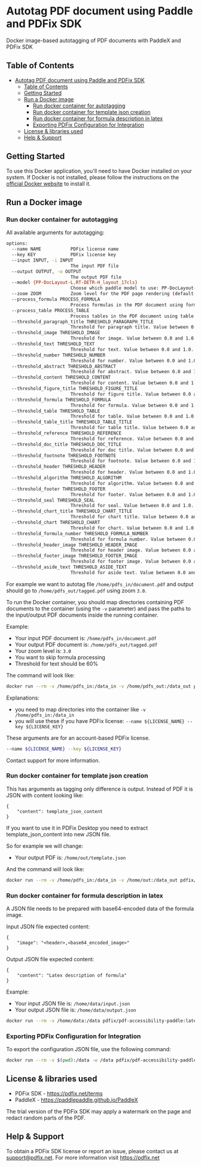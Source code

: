 # Autotag PDF document using Paddle and PDFix SDK

Docker image-based autotagging of PDF documents with PaddleX and PDFix SDK

## Table of Contents

- [Autotag PDF document using Paddle and PDFix SDK](#autotag-paddle)
  - [Table of Contents](#table-of-contents)
  - [Getting Started](#getting-started)
  - [Run a Docker image ](#run-docker-image)
    - [Run docker container for autotagging](#run-docker-container-autotagging)
    - [Run docker container for template json creation](#run-docker-container-template)
    - [Run docker container for formula description in latex](#run-docker-container-formula)
    - [Exporting PDFix Configuration for Integration](#export-config-json-integration)
  - [License \& libraries used](#license)
  - [Help \& Support](#help-support)


## Getting Started

To use this Docker application, you'll need to have Docker installed on your system. If Docker is not installed, please follow the instructions on the [official Docker website](https://docs.docker.com/get-docker/) to install it.

## Run a Docker image

### Run docker container for autotagging
All available arguments for autotagging:

```bash
options:
  --name NAME           PDFix license name
  --key KEY             PDFix license key
  --input INPUT, -i INPUT
                        The input PDF file
  --output OUTPUT, -o OUTPUT
                        The output PDF file
  --model {PP-DocLayout-L,RT-DETR-H_layout_17cls}
                        Choose which paddle model to use: PP-DocLayout-L or RT-DETR-H_layout_17cls
  --zoom ZOOM           Zoom level for the PDF page rendering (default: 2.0)
  --process_formula PROCESS_FORMULA
                        Process formulas in the PDF document using formula model. Default is True.
  --process_table PROCESS_TABLE
                        Process tables in the PDF document using table models. Default is True.
  --threshold_paragraph_title THRESHOLD_PARAGRAPH_TITLE
                        Threshold for paragraph title. Value between 0.0 and 1.0. Default is 0.3.
  --threshold_image THRESHOLD_IMAGE
                        Threshold for image. Value between 0.0 and 1.0. Default is 0.5.
  --threshold_text THRESHOLD_TEXT
                        Threshold for text. Value between 0.0 and 1.0. Default is 0.5.
  --threshold_number THRESHOLD_NUMBER
                        Threshold for number. Value between 0.0 and 1.0. Default is 0.5.
  --threshold_abstract THRESHOLD_ABSTRACT
                        Threshold for abstract. Value between 0.0 and 1.0. Default is 0.5.
  --threshold_content THRESHOLD_CONTENT
                        Threshold for content. Value between 0.0 and 1.0. Default is 0.5.
  --threshold_figure_title THRESHOLD_FIGURE_TITLE
                        Threshold for figure title. Value between 0.0 and 1.0. Default is 0.5.
  --threshold_formula THRESHOLD_FORMULA
                        Threshold for formula. Value between 0.0 and 1.0. Default is 0.3.
  --threshold_table THRESHOLD_TABLE
                        Threshold for table. Value between 0.0 and 1.0. Default is 0.5.
  --threshold_table_title THRESHOLD_TABLE_TITLE
                        Threshold for table title. Value between 0.0 and 1.0. Default is 0.5.
  --threshold_reference THRESHOLD_REFERENCE
                        Threshold for reference. Value between 0.0 and 1.0. Default is 0.5.
  --threshold_doc_title THRESHOLD_DOC_TITLE
                        Threshold for doc title. Value between 0.0 and 1.0. Default is 0.5.
  --threshold_footnote THRESHOLD_FOOTNOTE
                        Threshold for footnote. Value between 0.0 and 1.0. Default is 0.5.
  --threshold_header THRESHOLD_HEADER
                        Threshold for header. Value between 0.0 and 1.0. Default is 0.3.
  --threshold_algorithm THRESHOLD_ALGORITHM
                        Threshold for algorithm. Value between 0.0 and 1.0. Default is 0.5.
  --threshold_footer THRESHOLD_FOOTER
                        Threshold for footer. Value between 0.0 and 1.0. Default is 0.5.
  --threshold_seal THRESHOLD_SEAL
                        Threshold for seal. Value between 0.0 and 1.0. Default is 0.3.
  --threshold_chart_title THRESHOLD_CHART_TITLE
                        Threshold for chart title. Value between 0.0 and 1.0. Default is 0.5.
  --threshold_chart THRESHOLD_CHART
                        Threshold for chart. Value between 0.0 and 1.0. Default is 0.5.
  --threshold_formula_number THRESHOLD_FORMULA_NUMBER
                        Threshold for formula number. Value between 0.0 and 1.0. Default is 0.5.
  --threshold_header_image THRESHOLD_HEADER_IMAGE
                        Threshold for header image. Value between 0.0 and 1.0. Default is 0.3.
  --threshold_footer_image THRESHOLD_FOOTER_IMAGE
                        Threshold for footer image. Value between 0.0 and 1.0. Default is 0.5.
  --threshold_aside_text THRESHOLD_ASIDE_TEXT
                        Threshold for aside text. Value between 0.0 and 1.0. Default is 0.5.
```

For example we want to autotag file `/home/pdfs_in/document.pdf` and output should go to `/home/pdfs_out/tagged.pdf` using zoom `3.0`.

To run the Docker container, you should map directories containing PDF documents to the container (using the `-v` parameter) and pass the paths to the input/output PDF documents inside the running container.

Example:

- Your input PDF document is: `/home/pdfs_in/document.pdf`
- Your output PDF document is: `/home/pdfs_out/tagged.pdf`
- Your zoom level is: `3.0`
- You want to skip formula processing
- Threshold for text should be 60%

The command will look like:

```bash
docker run --rm -v /home/pdfs_in:/data_in -v /home/pdfs_out:/data_out pdfix/pdf-accessibility-paddle:latest tag --name $LICENSE_NAME --key $LICENSE_KEY -i /data_in/document.pdf -o /data_out/tagged.pdf --zoom 3.0 --process_formula False --threshold_text 0.6
```

Explanations:
- you need to map directories into the container like `-v /home/pdfs_in:/data_in`
- you will use these if you have PDFix license: `--name ${LICENSE_NAME} --key ${LICENSE_KEY}`

These arguments are for an account-based PDFix license.
```bash
--name ${LICENSE_NAME} --key ${LICENSE_KEY}
```
Contact support for more information.

### Run docker container for template json creation
This has arguments as tagging only difference is output. Instead of PDF it is JSON with content looking like:

```
{
    "content": template_json_content
}
```

If you want to use it in PDFix Desktop you need to extract template_json_content into new JSON file.

So for example we will change:

- Your output PDF is: `/home/out/template.json`

And the command will look like:

```bash
docker run --rm -v /home/pdfs_in:/data_in -v /home/out:/data_out pdfix/pdf-accessibility-paddle:latest template -i /data_in/document.pdf -o /data_out/template.json --zoom 3.0 --process_formula False --threshold_text 0.6
```

### Run docker container for formula description in latex
A JSON file needs to be prepared with base64-encoded data of the formula image.

Input JSON file expected content:

```
{
    "image": "<header>,<base64_encoded_image>"
}
```

Output JSON file expected content:

```
{
    "content": "Latex description of formula"
}
```

Example:

- Your input JSON file is: `/home/data/input.json`
- Your output JSON file is: `/home/data/output.json`

```bash
docker run --rm -v /home/data:/data pdfix/pdf-accessibility-paddle:latest formula -i /data/input.json -o /data/output.json
```

### Exporting PDFix Configuration for Integration
To export the configuration JSON file, use the following command:

```bash
docker run --rm -v $(pwd):/data -w /data pdfix/pdf-accessibility-paddle:latest config -o config.json
```

## License & libraries used
- PDFix SDK - https://pdfix.net/terms
- PaddleX - https://paddlepaddle.github.io/PaddleX

The trial version of the PDFix SDK may apply a watermark on the page and redact random parts of the PDF.

## Help & Support
To obtain a PDFix SDK license or report an issue, please contact us at support@pdfix.net.
For more information visit https://pdfix.net
